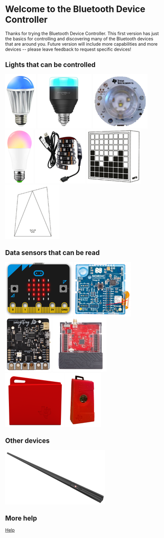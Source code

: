 ﻿# Welcome to the Bluetooth Device Controller

Thanks for trying the Bluetooth Device Controller. This first version 
has just the basics for controlling and discovering many of the Bluetooth
devices that are around you. Future version will include more capabilities 
and more devices -- please leave feedback to request specific devices!

## Lights that can be controlled

[![Magic Light](../DevicePictures/MagicLight-175.png)](Device_MagicLight.md)
[![Mipow Playbulb](../DevicePictures/Mipow_Playbulb_BTL201-175.png)](Device_Mipow_Playbulb_BTL201.md)
[![TI beLight](../DevicePictures/TI_beLight_2540-175.png)](Device_TI_beLight_2540.md)
[![Smart Bulb](../DevicePictures/Triones_SmartBulbGreen-175.png)](Device_Triones.md)
[![Strip light](../DevicePictures/Triones_StripLight-175.png)](Device_Triones.md)
[![Dotti](../DevicePictures/Witti_Dotti-175.png)](Device_Witti_Dotti.md)
[![Notti](../DevicePictures/Witti_Notti-175.png)](Device_Witti_Notti.md)

## Data sensors that can be read
[![BBC micro:bit](../DevicePictures/Bbc_MicroBit-175.png)](Device_Bbc_MicroBit.md)
[![Nordic Thingy](../DevicePictures/Nordic_Thingy-175.png)](Device_Nordic_Thingy.md)
[![Sensything](../DevicePictures/Protocentral_Sensything-175.png)](Device_Protocentral_Sensything.md)
[![1352 Sensor Tag](../DevicePictures/TI_SensorTag_1352-175.png)](Device_TI_SensorTag_1352.md)
[![Sensor Tag](../DevicePictures/TI_SensorTag_1350-175.png)](Device_TI_SensorTag_1350.md)
[![Original Sensor Tag](../DevicePictures/TI_SensorTag_2541-175.png)](Device_TI_SensorTag_2541.md)


## Other devices
[![Kano Wand](../DevicePictures/Kano_Wand-175.png)](Device_Kano_Wand.md)

## More help
[Help](Help.md)